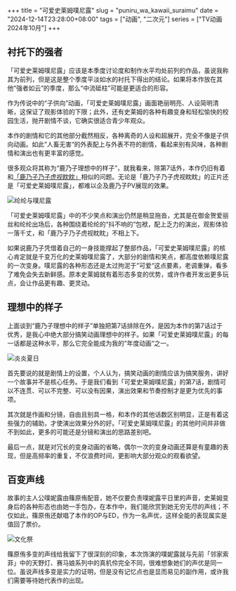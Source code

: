 +++
title = "可爱史莱姆噗尼露"
slug = "puniru_wa_kawaii_suraimu"
date = "2024-12-14T23:28:00+08:00"
tags = ["动画", "二次元"]
series = ["TV动画 2024年10月"]
+++
## 衬托下的强者
「可爱史莱姆噗尼露」应该是本季度讨论度和制作水平均处前列的作品，虽说我称其为前列，但是这是整个季度平淡如水的衬托下得出的结论。如果将本作放在其他“强者如云”的季度，那么“中流砥柱”可能是更适合的形容。

作为传说中的“子供向”动画，「可爱史莱姆噗尼露」画面艳丽明亮、人设简明清晰，这保证了观影体验的下限；此外，还有史莱姆的各种有趣变身和轻松愉快的校园生活，抛开剧情不谈，它确实很适合青少年观众。

本作的剧情和它的其他部分截然相反，各种离奇的人设和超展开，完全不像是子供向动画。如此”人畜无害“的外表配上与外表不符的剧情，看起来别有风味，各种剧情和演出也有更丰富的感觉。

很多观众将其称为“鹿乃子理想中的样子”，就我看来，除第7话外，本作仍旧有着和[「鹿乃子乃子虎视眈眈」](/post/shikanoko_nokonoko_koshitantan/)相似的问题。无论是「鹿乃子乃子虎视眈眈」的正片还是「可爱史莱姆噗尼露」，都难以企及鹿乃子PV展现的效果。

![纶纶与噗尼露](01.avif "纶纶与噗尼露")

「可爱史莱姆噗尼露」中的不少笑点和演出仍然是稍显拖沓，尤其是在御金贺爱丽丝和纶纶出场后，各种围绕着纶纶的“抖不响的”包袱，配上乏力的演出，观影体验一落千丈，和「鹿乃子乃子虎视眈眈」不相上下。

如果说鹿乃子凭借着自己的一身技能撑起了整部作品，「可爱史莱姆噗尼露」的核心肯定就是千变万化的史莱姆噗尼露了，大部分的剧情和笑点，都高度依赖噗尼露的一次变身。噗尼露的各种形态还是太过拘泥于”可爱“这点要素，老调重弹，看多了难免会失去新鲜感。原本史莱姆就有着形态多变的优势，或许作者开发出更多玩点，会让作品更有趣、更灵动。

## 理想中的样子
上面谈到“鹿乃子理想中的样子”单独把第7话排除在外，是因为本作的第7话过于优秀，是我心中绝大部分搞笑动画理想中的样子。如果「可爱史莱姆噗尼露」的每一话都是这种水平，那么它完全能成为我的”年度动画“之一。

![炎炎夏日](02.avif "炎炎夏日")

首先要说的就是剧情上的设置，个人认为，搞笑动画的剧情应该为搞笑服务，讲好一个故事并不是核心任务。于是我们看到「可爱史莱姆噗尼露」的第7话，剧情可以不连贯、可以不完整、可以没有因果，演出效果和节奏控制才是更为优先的事项。

其次就是作画和分镜，自由且别具一格，和本作的其他话数区别明显，正是有着这些强力的辅助，才使演出效果分外的好。「可爱史莱姆噗尼露」的其他时间并非做不到如此，更多的可能还是分镜和演出的思路差别吧。

最后一点，就是对冗长的变身动画的省略，偶尔一次的变身动画还算是有童趣的表现，但是高频率的重复，不仅浪费时间，更影响大部分观众的观看欲望。

## 百变声线
故事的主人公噗妮露由篠原侑配音，她不仅要负责噗妮露平日里的声音，史莱姆变身后的各种形态也由她一手包办，在本作中，我们能欣赏到她无穷无尽的声线；不仅如此，篠原侑还献唱了本作的OP与ED，作为一名声优，这样全能的表现属实是值回了票价。

![文化祭](03.avif "文化祭")

篠原侑多变的声线给我留下了很深刻的印象，本次饰演的噗妮露就与先前「邻家索菲」中的天野灯、赛马娘系列中的真机伶完全不同，很难想象她们的声优是同一位。虽说声线多变是实力的证明，但是没有记忆点也是显而易见的副作用，或许我们需要等待她代表作的出现。